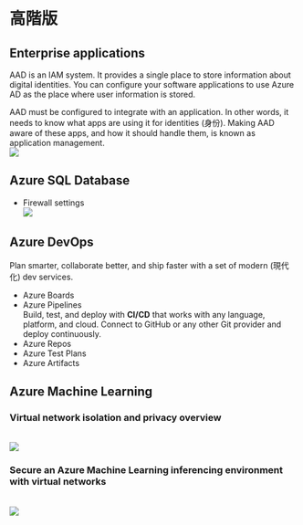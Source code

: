 # 高階版
## Enterprise applications
AAD is an IAM system. It provides a single place to store information about digital identities. You can configure your software applications to use Azure AD as the place where user information is stored.

AAD must be configured to integrate with an application. In other words, it needs to know what apps are using it for identities (身份). Making AAD aware of these apps, and how it should handle them, is known as application management.
<br><img src="https://docs.microsoft.com/zh-tw/azure/active-directory/manage-apps/media/what-is-application-management/app-management-overview.png">

## Azure SQL Database
- Firewall settings
    <br><img src="../../../img/cloud/azure/sql-firewall-settings.png">

## Azure DevOps
Plan smarter, collaborate better, and ship faster with a set of modern (現代化) dev services.
- Azure Boards
- Azure Pipelines
    <br>Build, test, and deploy with **CI/CD** that works with any language, platform, and cloud. Connect to GitHub or any other Git provider and deploy continuously.
- Azure Repos
- Azure Test Plans
- Azure Artifacts

## Azure Machine Learning
### Virtual network isolation and privacy overview
<br><img src="https://docs.microsoft.com/en-us/azure/machine-learning/media/how-to-network-security-overview/secure-workspace-resources.png">

### Secure an Azure Machine Learning inferencing environment with virtual networks
<br><img src="https://docs.microsoft.com/en-us/azure/machine-learning/media/how-to-network-security-overview/secure-inferencing-environment.png">